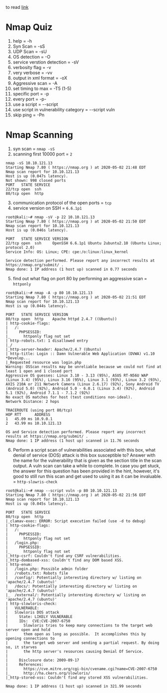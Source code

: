 to read [link](https://docs.google.com/document/d/1q0FziVZM3zCWhcgtPpljVPzkBX0fMAh6ebrXVM5rg08/edit)

# Nmap Quiz 
1. help = -h
2. Syn Scan = -sS
3. UDP Scan = -sU
4. OS detection = -O
5. service verstion detection = -sV
6. verbosity flag = -v
7. very verbose = -vv
8. output in xml format = -oX
9. Aggressive scan = -A
10. set timing to max = -T5 (1-5)
11. specific port = -p
12. every port = -p-
13. use a script = --script
14. use script in vulnerability category = --script vuln
15. skip ping = -Pn

# Nmap Scanning 
1. syn scan = ```nmap -sS```
2. scanning first 10000 port = ```2```
```console
nmap -sS 10.10.121.13
Starting Nmap 7.80 ( https://nmap.org ) at 2020-05-02 21:48 EDT
Nmap scan report for 10.10.121.13
Host is up (0.047s latency).
Not shown: 998 closed ports
PORT   STATE SERVICE
22/tcp open  ssh
80/tcp open  http
```
3. communication protocol of the open ports = ```tcp```
4. service version on SSH = ```6.6.1p1```
```console
root@kali:~# nmap -sV -p 22 10.10.121.13
Starting Nmap 7.80 ( https://nmap.org ) at 2020-05-02 21:50 EDT
Nmap scan report for 10.10.121.13
Host is up (0.046s latency).

PORT   STATE SERVICE VERSION
22/tcp open  ssh     OpenSSH 6.6.1p1 Ubuntu 2ubuntu2.10 (Ubuntu Linux; protocol 2.0)
Service Info: OS: Linux; CPE: cpe:/o:linux:linux_kernel

Service detection performed. Please report any incorrect results at https://nmap.org/submit/ .
Nmap done: 1 IP address (1 host up) scanned in 0.77 seconds
```
5. find out what flag on port 80 by performing an aggressive scan = ```httponly```
```console
root@kali:~# nmap -A -p 80 10.10.121.13
Starting Nmap 7.80 ( https://nmap.org ) at 2020-05-02 21:51 EDT
Nmap scan report for 10.10.121.13
Host is up (0.044s latency).

PORT   STATE SERVICE VERSION
80/tcp open  http    Apache httpd 2.4.7 ((Ubuntu))
| http-cookie-flags: 
|   /: 
|     PHPSESSID: 
|_      httponly flag not set
| http-robots.txt: 1 disallowed entry 
|_/
|_http-server-header: Apache/2.4.7 (Ubuntu)
| http-title: Login :: Damn Vulnerable Web Application (DVWA) v1.10 *Develop...
|_Requested resource was login.php
Warning: OSScan results may be unreliable because we could not find at least 1 open and 1 closed port
Aggressive OS guesses: Linux 3.10 - 3.13 (95%), ASUS RT-N56U WAP (Linux 3.4) (95%), Linux 3.16 (95%), Linux 3.1 (93%), Linux 3.2 (93%), AXIS 210A or 211 Network Camera (Linux 2.6.17) (92%), Sony Android TV (Android 5.0) (92%), Android 5.0 - 6.0.1 (Linux 3.4) (92%), Android 5.1 (92%), Android 7.1.1 - 7.1.2 (92%)
No exact OS matches for host (test conditions non-ideal).
Network Distance: 2 hops

TRACEROUTE (using port 80/tcp)
HOP RTT      ADDRESS
1   45.09 ms 10.9.0.1
2   43.99 ms 10.10.121.13

OS and Service detection performed. Please report any incorrect results at https://nmap.org/submit/ .
Nmap done: 1 IP address (1 host up) scanned in 11.76 seconds
```
6. Perform a script scan of vulnerabilities associated with this box, what denial of service (DOS) attack is this box susceptible to? Answer with the name for the vulnerability that is given as the section title in the scan output. A vuln scan can take a while to complete. In case you get stuck, the answer for this question has been provided in the hint, however, it's good to still run this scan and get used to using it as it can be invaluable. = ```http-slowris-check```
```console
root@kali:~# nmap --script vuln -p 80 10.10.121.13
Starting Nmap 7.80 ( https://nmap.org ) at 2020-05-02 21:56 EDT
Nmap scan report for 10.10.121.13
Host is up (0.045s latency).

PORT   STATE SERVICE
80/tcp open  http
|_clamav-exec: ERROR: Script execution failed (use -d to debug)
| http-cookie-flags: 
|   /: 
|     PHPSESSID: 
|       httponly flag not set
|   /login.php: 
|     PHPSESSID: 
|_      httponly flag not set
|_http-csrf: Couldn't find any CSRF vulnerabilities.
|_http-dombased-xss: Couldn't find any DOM based XSS.
| http-enum: 
|   /login.php: Possible admin folder
|   /robots.txt: Robots file
|   /config/: Potentially interesting directory w/ listing on 'apache/2.4.7 (ubuntu)'
|   /docs/: Potentially interesting directory w/ listing on 'apache/2.4.7 (ubuntu)'
|_  /external/: Potentially interesting directory w/ listing on 'apache/2.4.7 (ubuntu)'
| http-slowloris-check: 
|   VULNERABLE:
|   Slowloris DOS attack
|     State: LIKELY VULNERABLE
|     IDs:  CVE:CVE-2007-6750
|       Slowloris tries to keep many connections to the target web server open and hold
|       them open as long as possible.  It accomplishes this by opening connections to
|       the target web server and sending a partial request. By doing so, it starves
|       the http server's resources causing Denial Of Service.
|       
|     Disclosure date: 2009-09-17
|     References:
|       https://cve.mitre.org/cgi-bin/cvename.cgi?name=CVE-2007-6750
|_      http://ha.ckers.org/slowloris/
|_http-stored-xss: Couldn't find any stored XSS vulnerabilities.

Nmap done: 1 IP address (1 host up) scanned in 321.99 seconds
```